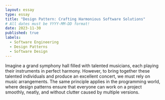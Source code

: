 ```yaml
---
layout: essay
type: essay
title: "Design Pattern: Crafting Harmonious Software Solutions"
# All dates must be YYYY-MM-DD format!
date: 2023-11-30
published: true
labels:
  - Software Engineering
  - Design Patterns
  - Software Design
---
```


Imagine a grand symphony hall filled with talented musicians, each playing their instruments in perfect harmony. However, to bring together these talented individuals and produce an excellent concert, we must rely on music arrangements. The same principle applies in the programming world, where design patterns ensure that everyone can work on a project smoothly, neatly, and without clutter caused by multiple versions.
